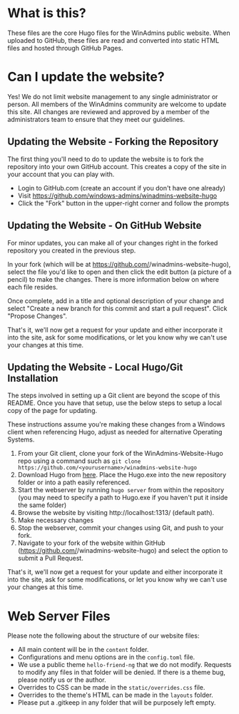 # What is this?

These files are the core Hugo files for the WinAdmins public website.  When uploaded to GitHub, these files are read and converted into static HTML files and hosted through GitHub Pages.

# Can I update the website?

Yes!  We do not limit website management to any single administrator or person.  All members of the WinAdmins community are welcome to update this site.  All changes are reviewed and approved by a member of the administrators team to ensure that they meet our guidelines.

## Updating the Website - Forking the Repository

The first thing you'll need to do to update the website is to fork the repository into your own GitHub account.  This creates a copy of the site in your account that you can play with.

- Login to GitHub.com (create an account if you don't have one already)
- Visit https://github.com/windows-admins/winadmins-website-hugo
- Click the "Fork" button in the upper-right corner and follow the prompts

## Updating the Website - On GitHub Website

For minor updates, you can make all of your changes right in the forked repository you created in the previous step.

In your fork (which will be at https://github.com/<yourusername>/winadmins-website-hugo), select the file you'd like to open and then click the edit button (a picture of a pencil) to make the changes.  There is more information below on where each file resides.

Once complete, add in a title and optional description of your change and select "Create a new branch for this commit and start a pull request".  Click "Propose Changes".

That's it, we'll now get a request for your update and either incorporate it into the site, ask for some modifications, or let you know why we can't use your changes at this time.

## Updating the Website - Local Hugo/Git Installation

The steps involved in setting up a Git client are beyond the scope of this README.  Once you have that setup, use the below steps to setup a local copy of the page for updating.

These instructions assume you're making these changes from a Windows client when referencing Hugo, adjust as needed for alternative Operating Systems.

1. From your Git client, clone your fork of the WinAdmins-Website-Hugo repo using a command such as `git clone https://github.com/<yourusername>/winadmins-website-hugo`
2. Download Hugo from [here](https://github.com/gohugoio/hugo/releases).  Place the Hugo.exe into the new repository folder or into a path easily referenced.
3. Start the webserver by running `hugo server` from within the repository (you may need to specify a path to Hugo.exe if you haven't put it inside the same folder)
4. Browse the website by visiting http://localhost:1313/ (default path).
5. Make necessary changes
6. Stop the webserver, commit your changes using Git, and push to your fork.
7. Navigate to your fork of the website within GitHub (https://github.com/<yourusername>/winadmins-website-hugo) and select the option to submit a Pull Request.

That's it, we'll now get a request for your update and either incorporate it into the site, ask for some modifications, or let you know why we can't use your changes at this time.

# Web Server Files

Please note the following about the structure of our website files:

- All main content will be in the `content` folder.
- Configurations and menu options are in the `config.toml` file.
- We use a public theme `hello-friend-ng` that we do not modify.  Requests to modify any files in that folder will be denied. If there is a theme bug, please notify us or the author.
- Overrides to CSS can be made in the `static/overrides.css` file.
- Overrides to the theme's HTML can be made in the `layouts` folder.
- Please put a .gitkeep in any folder that will be purposely left empty.